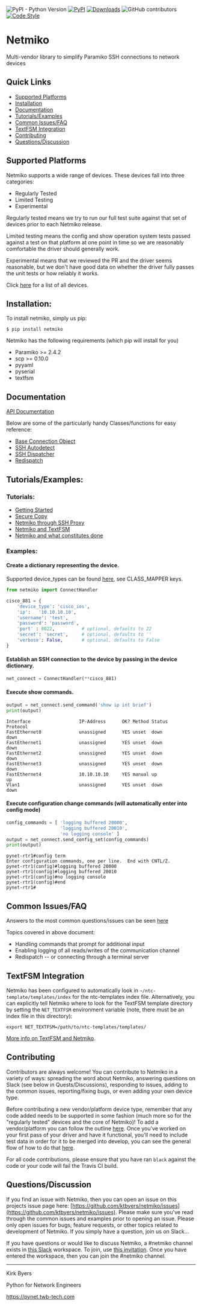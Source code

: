 ![PyPI - Python Version](https://img.shields.io/pypi/pyversions/netmiko.svg)
[![PyPI](https://img.shields.io/pypi/v/netmiko.svg)](https://pypi.python.org/pypi/netmiko)
[![Downloads](https://pepy.tech/badge/netmiko)](https://pepy.tech/project/netmiko)
![GitHub contributors](https://img.shields.io/github/contributors/ktbyers/netmiko.svg)
[![Code Style](https://img.shields.io/badge/code%20style-black-000000.svg)](https://github.com/ambv/black)


Netmiko
=======

Multi-vendor library to simplify Paramiko SSH connections to network devices

## Quick Links

- [Supported Platforms](SupportedPlatforms)
- [Installation](Installation)
- [Documentation](Documentation)
- [Tutorials/Examples](#TutorialsExamples)
- [Common Issues/FAQ](#Common-IssuesFAQ)
- [TextFSM Integration](#TextFSM-Integration)
- [Contributing](#Contributing)
- [Questions/Discussion](#QuestionsDiscussion)


## Supported Platforms

Netmiko supports a wide range of devices. These devices fall into three categories:
- Regularly Tested
- Limited Testing
- Experimental

Regularly tested means we try to run our full test suite against that set of devices prior to each Netmiko release.

Limited testing means the config and show operation system tests passed against a test on that platform at one point in time so we are reasonably comfortable the driver should generally work.

Experimental means that we reviewed the PR and the driver seems reasonable, but we don't have good data on whether the driver fully passes the unit tests or how reliably it works.

Click [here](PLATFORMS.md) for a list of all devices.


## Installation:

To install netmiko, simply us pip:

```
$ pip install netmiko
```

Netmiko has the following requirements (which pip will install for you)
- Paramiko >= 2.4.2
- scp >= 0.10.0
- pyyaml
- pyserial
- textfsm


## Documentation

<a href="https://ktbyers.github.io/netmiko/docs/netmiko/index.html" title="Docs">API Documentation</a>

Below are some of the particularly handy Classes/functions for easy reference:
- [Base Connection Object](https://ktbyers.github.io/netmiko/docs/netmiko/base_connection.html)
- [SSH Autodetect](https://ktbyers.github.io/netmiko/docs/netmiko/index.html#netmiko.SSHDetect)
- [SSH Dispatcher](https://ktbyers.github.io/netmiko/docs/netmiko/index.html#netmiko.ssh_dispatcher)
- [Redispatch](https://ktbyers.github.io/netmiko/docs/netmiko/index.html#netmiko.redispatch)

## Tutorials/Examples:

### Tutorials:

- [Getting Started](https://pynet.twb-tech.com/blog/automation/netmiko.html)
- [Secure Copy](https://pynet.twb-tech.com/blog/automation/netmiko-scp.html)
- [Netmiko through SSH Proxy](https://pynet.twb-tech.com/blog/automation/netmiko-proxy.html)
- [Netmiko and TextFSM](https://pynet.twb-tech.com/blog/automation/netmiko-textfsm.html)
- [Netmiko and what constitutes done](https://pynet.twb-tech.com/blog/automation/netmiko-what-is-done.html)

### Examples:

#### Create a dictionary representing the device.

Supported device_types can be found [here](https://github.com/ktbyers/netmiko/blob/master/netmiko/ssh_dispatcher.py), see CLASS_MAPPER keys.
```py
from netmiko import ConnectHandler

cisco_881 = {
    'device_type': 'cisco_ios',
    'ip':   '10.10.10.10',
    'username': 'test',
    'password': 'password',
    'port' : 8022,          # optional, defaults to 22
    'secret': 'secret',     # optional, defaults to ''
    'verbose': False,       # optional, defaults to False
}

```

#### Establish an SSH connection to the device by passing in the device dictionary.

```py
net_connect = ConnectHandler(**cisco_881)
```

#### Execute show commands.

```py
output = net_connect.send_command('show ip int brief')
print(output)
```
```
Interface                  IP-Address      OK? Method Status                Protocol
FastEthernet0              unassigned      YES unset  down                  down
FastEthernet1              unassigned      YES unset  down                  down
FastEthernet2              unassigned      YES unset  down                  down
FastEthernet3              unassigned      YES unset  down                  down
FastEthernet4              10.10.10.10     YES manual up                    up
Vlan1                      unassigned      YES unset  down                  down
```

#### Execute configuration change commands (will automatically enter into config mode)

```py
config_commands = [ 'logging buffered 20000',
                    'logging buffered 20010',
                    'no logging console' ]
output = net_connect.send_config_set(config_commands)
print(output)
```
```
pynet-rtr1#config term
Enter configuration commands, one per line.  End with CNTL/Z.
pynet-rtr1(config)#logging buffered 20000
pynet-rtr1(config)#logging buffered 20010
pynet-rtr1(config)#no logging console
pynet-rtr1(config)#end
pynet-rtr1#
```

## Common Issues/FAQ

Answers to the most common questions/issues can be seen [here](COMMON_ISSUES.md)

Topics covered in above document:
- Handling commands that prompt for additional input
- Enabling logging of all reads/writes of the communication channel
- Redispatch -- or connecting through a terminal server

## TextFSM Integration

Netmiko has been configured to automatically look in `~/ntc-template/templates/index` for the ntc-templates index file. Alternatively, you can explicitly tell Netmiko where to look for the TextFSM template directory by setting the `NET_TEXTFSM` environment variable (note, there must be an index file in this directory):

```
export NET_TEXTFSM=/path/to/ntc-templates/templates/
```

[More info on TextFSM and Netmiko](https://pynet.twb-tech.com/blog/automation/netmiko-textfsm.html).


## Contributing

Contributors are always welcome! You can contribute to Netmiko in a variety of ways: spreading the word about Netmiko, answering questions on Slack (see below in Quests/Discussions), responding to issues, adding to the common issues, reporting/fixing bugs, or even adding your own device type.

Before contributing a new vendor/platform device type, remember that any code added needs to be supported in some fashion (much more so for the "regularly tested" devices and the core of Netmiko)! To add a vendor/platform you can follow the outline [here](VENDOR.md). Once you've worked on your first pass of your driver and have it functional, you'll need to include test data in order for it to be merged into develop, you can see the general flow of how to do that [here](TESTING.md).

For all code contributions, please ensure that you have ran `black` against the code or your code will fail the Travis CI build.


## Questions/Discussion

If you find an issue with Netmiko, then you can open an issue on this projects issue page here: [https://github.com/ktbyers/netmiko/issues](https://github.com/ktbyers/netmiko/issues). Please make sure you've read through the common issues and examples prior to opening an issue. Please only open issues for bugs, feature requests, or other topics related to development of Netmiko. If you simply have a question, join us on Slack...

If you have questions or would like to discuss Netmiko, a #netmiko channel exists in [this Slack](https://pynet.slack.com) workspace. To join, use [this invitation](https://join.slack.com/t/pynet/shared_invite/enQtNTA2MDI3NjU0MTM0LTQ5MjExNGNlNWIzMmRhOTZmNmZkNDA2Nzk4Y2Q1Y2RkMWNhZGEzM2Y5MjI0NDYxODkzM2M0ODIwYzFkMzVmZGY). Once you have entered the workspace, then you can join the #netmiko channel.


---
Kirk Byers

Python for Network Engineers

https://pynet.twb-tech.com

